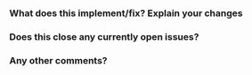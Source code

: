 ### What does this implement/fix? Explain your changes ###


### Does this close any currently open issues? ###


### Any other comments? ###

